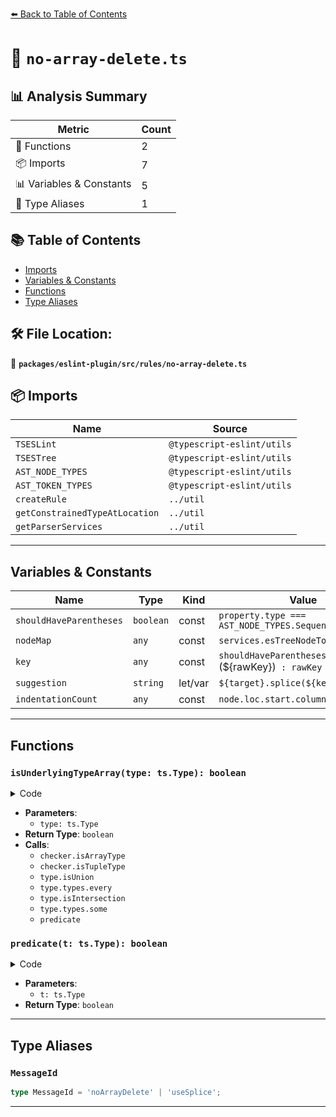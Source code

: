 [⬅️ Back to Table of Contents](../../../../index.md)

# 📄 `no-array-delete.ts`

## 📊 Analysis Summary

| Metric | Count |
|--------|-------|
| 🔧 Functions | 2 |
| 📦 Imports | 7 |
| 📊 Variables & Constants | 5 |
| 📑 Type Aliases | 1 |

## 📚 Table of Contents

- [Imports](#imports)
- [Variables & Constants](#variables-constants)
- [Functions](#functions)
- [Type Aliases](#type-aliases)

## 🛠️ File Location:
📂 **`packages/eslint-plugin/src/rules/no-array-delete.ts`**

## 📦 Imports

| Name | Source |
|------|--------|
| `TSESLint` | `@typescript-eslint/utils` |
| `TSESTree` | `@typescript-eslint/utils` |
| `AST_NODE_TYPES` | `@typescript-eslint/utils` |
| `AST_TOKEN_TYPES` | `@typescript-eslint/utils` |
| `createRule` | `../util` |
| `getConstrainedTypeAtLocation` | `../util` |
| `getParserServices` | `../util` |


---

## Variables & Constants

| Name | Type | Kind | Value | Exported |
|------|------|------|-------|----------|
| `shouldHaveParentheses` | `boolean` | const | `property.type === AST_NODE_TYPES.SequenceExpression` | ✗ |
| `nodeMap` | `any` | const | `services.esTreeNodeToTSNodeMap` | ✗ |
| `key` | `any` | const | `shouldHaveParentheses ? `(${rawKey})` : rawKey` | ✗ |
| `suggestion` | `string` | let/var | ``${target}.splice(${key}, 1)`` | ✗ |
| `indentationCount` | `any` | const | `node.loc.start.column` | ✗ |


---

## Functions

### `isUnderlyingTypeArray(type: ts.Type): boolean`

<details><summary>Code</summary>

```ts
function isUnderlyingTypeArray(type: ts.Type): boolean {
      const predicate = (t: ts.Type): boolean =>
        checker.isArrayType(t) || checker.isTupleType(t);

      if (type.isUnion()) {
        return type.types.every(predicate);
      }

      if (type.isIntersection()) {
        return type.types.some(predicate);
      }

      return predicate(type);
    }
```
</details>

- **Parameters**:
  - `type: ts.Type`
- **Return Type**: `boolean`
- **Calls**:
  - `checker.isArrayType`
  - `checker.isTupleType`
  - `type.isUnion`
  - `type.types.every`
  - `type.isIntersection`
  - `type.types.some`
  - `predicate`
### `predicate(t: ts.Type): boolean`

<details><summary>Code</summary>

```ts
(t: ts.Type): boolean =>
        checker.isArrayType(t) || checker.isTupleType(t)
```
</details>

- **Parameters**:
  - `t: ts.Type`
- **Return Type**: `boolean`

---

## Type Aliases

### `MessageId`

```ts
type MessageId = 'noArrayDelete' | 'useSplice';
```


---